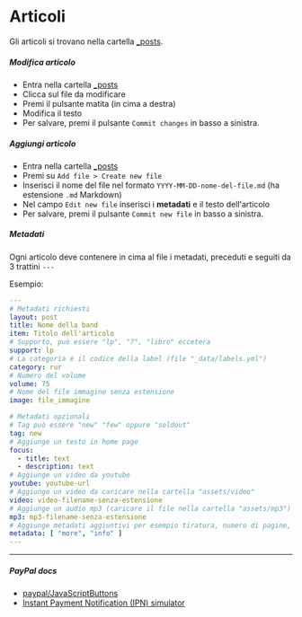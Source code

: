 # Articoli

Gli articoli si trovano nella cartella [_posts](https://github.com/raveup/raveup.github.io/tree/master/_posts).

##### Modifica articolo

- Entra nella cartella [_posts](https://github.com/raveup/raveup.github.io/tree/master/_posts)
- Clicca sul file da modificare
- Premi il pulsante matita (in cima a destra)
- Modifica il testo
- Per salvare, premi il pulsante `Commit changes` in basso a sinistra.

##### Aggiungi articolo

- Entra nella cartella [_posts](https://github.com/raveup/raveup.github.io/tree/master/_posts)
- Premi su `Add file > Create new file`
- Inserisci il nome del file nel formato `YYYY-MM-DD-nome-del-file.md` (ha estensione `.md` Markdown)
- Nel campo `Edit new file` inserisci i **metadati** e il testo dell'articolo
- Per salvare, premi il pulsante `Commit new file` in basso a sinistra.

##### Metadati

Ogni articolo deve contenere in cima al file i metadati, preceduti e seguiti da 3 trattini `---`

Esempio:

```yml
---
# Metadati richiesti
layout: post
title: Nome della band
item: Titolo dell'articolo
# Supporto, può essere "lp", "7", "libro" eccetera
support: lp
# La categoria è il codice della label (file "_data/labels.yml")
category: rur
# Numero del volume
volume: 75
# Nome del file immagine senza estensione
image: file_immagine

# Metadati opzionali
# Tag può essere "new" "few" oppure "soldout"
tag: new
# Aggiunge un testo in home page
focus:
  - title: text
  - description: text
# Aggiunge un video da youtube
youtube: youtube-url
# Aggiunge un video da caricare nella cartella "assets/video"
video: video-filename-senza-estensione
# Aggiunge un audio mp3 (caricare il file nella cartella "assets/mp3")
mp3: mp3-filename-senza-estensione
# Aggiunge metadati aggiuntivi per esempio tiratura, numero di pagine, eccetera
metadata: [ "more", "info" ]
---
```

---

##### PayPal docs

- [paypal/JavaScriptButtons](https://github.com/paypal/JavaScriptButtons)
- [Instant Payment Notification (IPN) simulator](https://developer.paypal.com/webapps/developer/applications/ipn_simulator)
